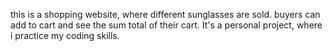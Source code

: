 this is a shopping website, where different sunglasses are sold. buyers can add to cart and see the sum total of their cart. It's a personal project, where i practice my coding skills.
